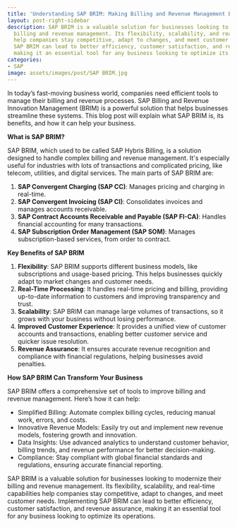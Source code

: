 ```yaml
---
title: 'Understanding SAP BRIM: Making Billing and Revenue Management Easier'
layout: post-right-sidebar
description: SAP BRIM is a valuable solution for businesses looking to modernize their
  billing and revenue management. Its flexibility, scalability, and real-time capabilities
  help companies stay competitive, adapt to changes, and meet customer needs. Implementing
  SAP BRIM can lead to better efficiency, customer satisfaction, and revenue assurance,
  making it an essential tool for any business looking to optimize its operations.
categories:
- SAP
image: assets/images/post/SAP BRIM.jpg
---
```


In today’s fast-moving business world, companies need efficient tools to manage their billing and revenue processes. SAP Billing and Revenue Innovation Management (BRIM) is a powerful solution that helps businesses streamline these systems. This blog post will explain what SAP BRIM is, its benefits, and how it can help your business.

**What is SAP BRIM?**

SAP BRIM, which used to be called SAP Hybris Billing, is a solution designed to handle complex billing and revenue management. It's especially useful for industries with lots of transactions and complicated pricing, like telecom, utilities, and digital services. The main parts of SAP BRIM are:

1. **SAP Convergent Charging (SAP CC)**: Manages pricing and charging in real-time.
2. **SAP Convergent Invoicing (SAP CI)**: Consolidates invoices and manages accounts receivable.
3. **SAP Contract Accounts Receivable and Payable (SAP FI-CA)**: Handles financial accounting for many transactions.
4. **SAP Subscription Order Management (SAP SOM)**: Manages subscription-based services, from order to contract.

**Key Benefits of SAP BRIM**

1. **Flexibility**: SAP BRIM supports different business models, like subscriptions and usage-based pricing. This helps businesses quickly adapt to market changes and customer needs.
2. **Real-Time Processing**: It handles real-time pricing and billing, providing up-to-date information to customers and improving transparency and trust.
3. **Scalability**: SAP BRIM can manage large volumes of transactions, so it grows with your business without losing performance.
4. **Improved Customer Experience**: It provides a unified view of customer accounts and transactions, enabling better customer service and quicker issue resolution.
5. **Revenue Assurance**: It ensures accurate revenue recognition and compliance with financial regulations, helping businesses avoid penalties.

**How SAP BRIM Can Transform Your Business**

SAP BRIM offers a comprehensive set of tools to improve billing and revenue management. Here’s how it can help:

* Simplified Billing: Automate complex billing cycles, reducing manual work, errors, and costs.
* Innovative Revenue Models: Easily try out and implement new revenue models, fostering growth and innovation.
* Data Insights: Use advanced analytics to understand customer behavior, billing trends, and revenue performance for better decision-making.
* Compliance: Stay compliant with global financial standards and regulations, ensuring accurate financial reporting.

SAP BRIM is a valuable solution for businesses looking to modernize their billing and revenue management. Its flexibility, scalability, and real-time capabilities help companies stay competitive, adapt to changes, and meet customer needs. Implementing SAP BRIM can lead to better efficiency, customer satisfaction, and revenue assurance, making it an essential tool for any business looking to optimize its operations.

